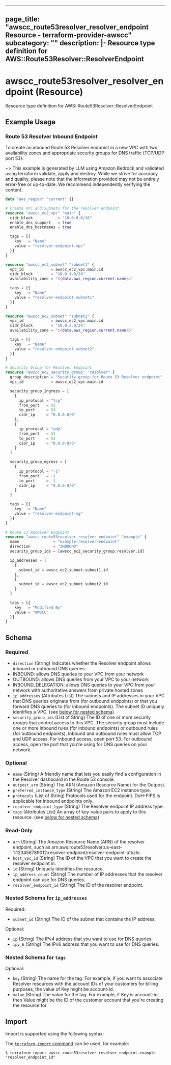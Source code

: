 
---
page_title: "awscc_route53resolver_resolver_endpoint Resource - terraform-provider-awscc"
subcategory: ""
description: |-
  Resource type definition for AWS::Route53Resolver::ResolverEndpoint
---

# awscc_route53resolver_resolver_endpoint (Resource)

Resource type definition for AWS::Route53Resolver::ResolverEndpoint

## Example Usage

### Route 53 Resolver Inbound Endpoint

To create an inbound Route 53 Resolver endpoint in a new VPC with two availability zones and appropriate security groups for DNS traffic (TCP/UDP port 53).

~> This example is generated by LLM using Amazon Bedrock and validated using terraform validate, apply and destroy. While we strive for accuracy and quality, please note that the information provided may not be entirely error-free or up-to-date. We recommend independently verifying the content.

```terraform
data "aws_region" "current" {}

# Create VPC and Subnets for the resolver endpoint
resource "awscc_ec2_vpc" "main" {
  cidr_block           = "10.0.0.0/16"
  enable_dns_support   = true
  enable_dns_hostnames = true

  tags = [{
    key   = "Name"
    value = "resolver-endpoint-vpc"
  }]
}

resource "awscc_ec2_subnet" "subnet1" {
  vpc_id            = awscc_ec2_vpc.main.id
  cidr_block        = "10.0.1.0/24"
  availability_zone = "${data.aws_region.current.name}a"

  tags = [{
    key   = "Name"
    value = "resolver-endpoint-subnet1"
  }]
}

resource "awscc_ec2_subnet" "subnet2" {
  vpc_id            = awscc_ec2_vpc.main.id
  cidr_block        = "10.0.2.0/24"
  availability_zone = "${data.aws_region.current.name}b"

  tags = [{
    key   = "Name"
    value = "resolver-endpoint-subnet2"
  }]
}

# Security Group for Resolver Endpoint
resource "awscc_ec2_security_group" "resolver" {
  group_description = "Security group for Route 53 Resolver endpoint"
  vpc_id            = awscc_ec2_vpc.main.id

  security_group_ingress = [
    {
      ip_protocol = "tcp"
      from_port   = 53
      to_port     = 53
      cidr_ip     = "0.0.0.0/0"
    },
    {
      ip_protocol = "udp"
      from_port   = 53
      to_port     = 53
      cidr_ip     = "0.0.0.0/0"
    }
  ]

  security_group_egress = [
    {
      ip_protocol = "-1"
      from_port   = -1
      to_port     = -1
      cidr_ip     = "0.0.0.0/0"
    }
  ]

  tags = [{
    key   = "Name"
    value = "resolver-endpoint-sg"
  }]
}

# Route 53 Resolver Endpoint
resource "awscc_route53resolver_resolver_endpoint" "example" {
  name               = "example-resolver-endpoint"
  direction          = "INBOUND"
  security_group_ids = [awscc_ec2_security_group.resolver.id]

  ip_addresses = [
    {
      subnet_id = awscc_ec2_subnet.subnet1.id
    },
    {
      subnet_id = awscc_ec2_subnet.subnet2.id
    }
  ]

  tags = [{
    key   = "Modified By"
    value = "AWSCC"
  }]
}
```

<!-- schema generated by tfplugindocs -->
## Schema

### Required

- `direction` (String) Indicates whether the Resolver endpoint allows inbound or outbound DNS queries:
- INBOUND: allows DNS queries to your VPC from your network 
- OUTBOUND: allows DNS queries from your VPC to your network 
- INBOUND_DELEGATION: allows DNS queries to your VPC from your network with authoritative answers from private hosted zones
- `ip_addresses` (Attributes List) The subnets and IP addresses in your VPC that DNS queries originate from (for outbound endpoints) or that you forward DNS queries to (for inbound endpoints). The subnet ID uniquely identifies a VPC. (see [below for nested schema](#nestedatt--ip_addresses))
- `security_group_ids` (List of String) The ID of one or more security groups that control access to this VPC. The security group must include one or more inbound rules (for inbound endpoints) or outbound rules (for outbound endpoints). Inbound and outbound rules must allow TCP and UDP access. For inbound access, open port 53. For outbound access, open the port that you're using for DNS queries on your network.

### Optional

- `name` (String) A friendly name that lets you easily find a configuration in the Resolver dashboard in the Route 53 console.
- `outpost_arn` (String) The ARN (Amazon Resource Name) for the Outpost.
- `preferred_instance_type` (String) The Amazon EC2 instance type.
- `protocols` (List of String) Protocols used for the endpoint. DoH-FIPS is applicable for inbound endpoints only.
- `resolver_endpoint_type` (String) The Resolver endpoint IP address type.
- `tags` (Attributes List) An array of key-value pairs to apply to this resource. (see [below for nested schema](#nestedatt--tags))

### Read-Only

- `arn` (String) The Amazon Resource Name (ARN) of the resolver endpoint, such as arn:aws:route53resolver:us-east-1:123456789012:resolver-endpoint/resolver-endpoint-a1bzhi.
- `host_vpc_id` (String) The ID of the VPC that you want to create the resolver endpoint in.
- `id` (String) Uniquely identifies the resource.
- `ip_address_count` (String) The number of IP addresses that the resolver endpoint can use for DNS queries.
- `resolver_endpoint_id` (String) The ID of the resolver endpoint.

<a id="nestedatt--ip_addresses"></a>
### Nested Schema for `ip_addresses`

Required:

- `subnet_id` (String) The ID of the subnet that contains the IP address.

Optional:

- `ip` (String) The IPv4 address that you want to use for DNS queries.
- `ipv_6` (String) The IPv6 address that you want to use for DNS queries.


<a id="nestedatt--tags"></a>
### Nested Schema for `tags`

Optional:

- `key` (String) The name for the tag. For example, if you want to associate Resolver resources with the account IDs of your customers for billing purposes, the value of Key might be account-id.
- `value` (String) The value for the tag. For example, if Key is account-id, then Value might be the ID of the customer account that you're creating the resource for.

## Import

Import is supported using the following syntax:

The [`terraform import` command](https://developer.hashicorp.com/terraform/cli/commands/import) can be used, for example:

```shell
$ terraform import awscc_route53resolver_resolver_endpoint.example "resolver_endpoint_id"
```
